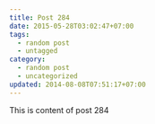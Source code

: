 ```yaml
---
title: Post 284
date: 2015-05-28T03:02:47+07:00
tags:
  - random post
  - untagged
category:
  - random post
  - uncategorized
updated: 2014-08-08T07:51:17+07:00
---
```

This is content of post 284